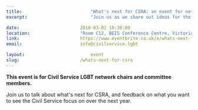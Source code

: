 ```yaml
---
title:  						"What's next for CSRA: an event for networks"
excerpt:	  					"Join us as we share out ideas for the future of the Civil Service Rainbow Alliance."

date:	 					2018-03-01 10:30:00
location: 					"Room C12, BEIS Conference Centre, Victoria Street, London"
link: 						https://www.eventbrite.co.uk/e/whats-next-for-csra-event-for-networks-tickets-42563082325
email: 						info@civilservice.lgbt

layout: 						event
slug:						/whats-next-for-csra
---
```


**This event is for Civil Service LGBT network chairs and committee members.**

Join us to talk about what's next for CSRA, and feedback on what you want to see the Civil Service focus on over the next year.
